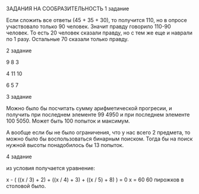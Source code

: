 ЗАДАНИЯ НА СООБРАЗИТЕЛЬНОСТЬ
1 задание

Если сложить все ответы (45 + 35 + 30), то получится 110, но в опросе участвовало только 90 человек. Значит правду говорило 110-90 человек. То есть 20 человек сказали правду, но с тем же еще и наврали по 1 разу. Остальные 70 сказали только правду.

2 задание 

9  8  3

4  11 10

6  5  7

3 задание

Можно было бы посчитать сумму арифметической прогресии, и получить при последнем элементе 99 4950 и при последнем элементе 100 5050. Может быть 100 попыток и максимум.

А вообще если бы не было ограничения, что у нас всего 2 предмета, то можно было бы воспользоваться бинарным поиском. Тогда бы на поиск нужной высоты понадобилось бы 13 попыток.

4 задание

из условия получается уравнение:

x - ( ((x / 3) + 2) + ((x / 4) + 3) + ((x / 5) + 8) ) = 0
x = 60
60 пирожков в столовой было.
